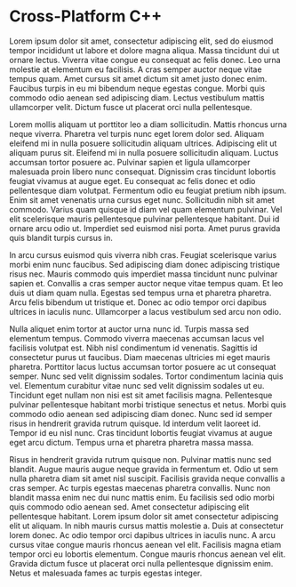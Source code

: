 # Cross-Platform C++

Lorem ipsum dolor sit amet, consectetur adipiscing elit, sed do eiusmod tempor incididunt ut labore et dolore magna aliqua. Massa tincidunt dui ut ornare lectus. Viverra vitae congue eu consequat ac felis donec. Leo urna molestie at elementum eu facilisis. A cras semper auctor neque vitae tempus quam. Amet cursus sit amet dictum sit amet justo donec enim. Faucibus turpis in eu mi bibendum neque egestas congue. Morbi quis commodo odio aenean sed adipiscing diam. Lectus vestibulum mattis ullamcorper velit. Dictum fusce ut placerat orci nulla pellentesque.

Lorem mollis aliquam ut porttitor leo a diam sollicitudin. Mattis rhoncus urna neque viverra. Pharetra vel turpis nunc eget lorem dolor sed. Aliquam eleifend mi in nulla posuere sollicitudin aliquam ultrices. Adipiscing elit ut aliquam purus sit. Eleifend mi in nulla posuere sollicitudin aliquam. Luctus accumsan tortor posuere ac. Pulvinar sapien et ligula ullamcorper malesuada proin libero nunc consequat. Dignissim cras tincidunt lobortis feugiat vivamus at augue eget. Eu consequat ac felis donec et odio pellentesque diam volutpat. Fermentum odio eu feugiat pretium nibh ipsum. Enim sit amet venenatis urna cursus eget nunc. Sollicitudin nibh sit amet commodo. Varius quam quisque id diam vel quam elementum pulvinar. Vel elit scelerisque mauris pellentesque pulvinar pellentesque habitant. Dui id ornare arcu odio ut. Imperdiet sed euismod nisi porta. Amet purus gravida quis blandit turpis cursus in.

In arcu cursus euismod quis viverra nibh cras. Feugiat scelerisque varius morbi enim nunc faucibus. Sed adipiscing diam donec adipiscing tristique risus nec. Mauris commodo quis imperdiet massa tincidunt nunc pulvinar sapien et. Convallis a cras semper auctor neque vitae tempus quam. Et leo duis ut diam quam nulla. Egestas sed tempus urna et pharetra pharetra. Arcu felis bibendum ut tristique et. Donec ac odio tempor orci dapibus ultrices in iaculis nunc. Ullamcorper a lacus vestibulum sed arcu non odio.

Nulla aliquet enim tortor at auctor urna nunc id. Turpis massa sed elementum tempus. Commodo viverra maecenas accumsan lacus vel facilisis volutpat est. Nibh nisl condimentum id venenatis. Sagittis id consectetur purus ut faucibus. Diam maecenas ultricies mi eget mauris pharetra. Porttitor lacus luctus accumsan tortor posuere ac ut consequat semper. Nunc sed velit dignissim sodales. Tortor condimentum lacinia quis vel. Elementum curabitur vitae nunc sed velit dignissim sodales ut eu. Tincidunt eget nullam non nisi est sit amet facilisis magna. Pellentesque pulvinar pellentesque habitant morbi tristique senectus et netus. Morbi quis commodo odio aenean sed adipiscing diam donec. Nunc sed id semper risus in hendrerit gravida rutrum quisque. Id interdum velit laoreet id. Tempor id eu nisl nunc. Cras tincidunt lobortis feugiat vivamus at augue eget arcu dictum. Tempus urna et pharetra pharetra massa massa.

Risus in hendrerit gravida rutrum quisque non. Pulvinar mattis nunc sed blandit. Augue mauris augue neque gravida in fermentum et. Odio ut sem nulla pharetra diam sit amet nisl suscipit. Facilisis gravida neque convallis a cras semper. Ac turpis egestas maecenas pharetra convallis. Nunc non blandit massa enim nec dui nunc mattis enim. Eu facilisis sed odio morbi quis commodo odio aenean sed. Amet consectetur adipiscing elit pellentesque habitant. Lorem ipsum dolor sit amet consectetur adipiscing elit ut aliquam. In nibh mauris cursus mattis molestie a. Duis at consectetur lorem donec. Ac odio tempor orci dapibus ultrices in iaculis nunc. A arcu cursus vitae congue mauris rhoncus aenean vel elit. Facilisis magna etiam tempor orci eu lobortis elementum. Congue mauris rhoncus aenean vel elit. Gravida dictum fusce ut placerat orci nulla pellentesque dignissim enim. Netus et malesuada fames ac turpis egestas integer.